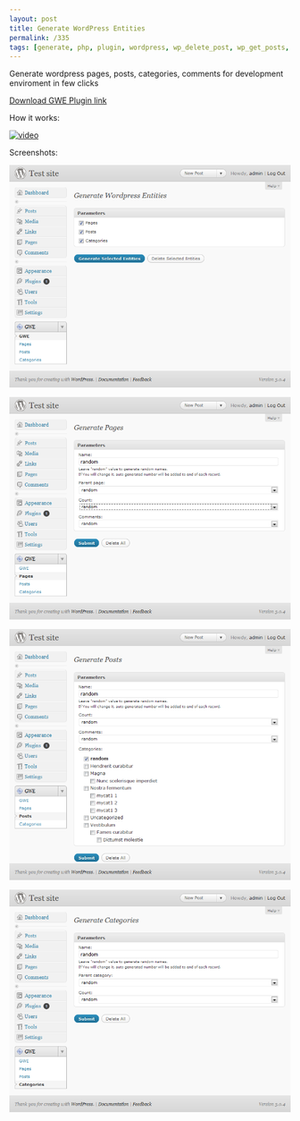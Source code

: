 ```yaml
---
layout: post
title: Generate WordPress Entities
permalink: /335
tags: [generate, php, plugin, wordpress, wp_delete_post, wp_get_posts, wp_insert_post, wp_insert_category, wp_insert_comment]
---
```


Generate wordpress pages, posts, categories, comments for development enviroment in few clicks

[Download GWE Plugin link](/images/wp/gwe.zip)

How it works:

[![video](http://img.youtube.com/vi/6pMOfc28Pc0/0.jpg)](http://www.youtube.com/watch?v=6pMOfc28Pc0)

Screenshots:

![screenshot](/images/wp/gwe_screenshot1.png)

![screenshot](/images/wp/gwe_screenshot2.png)

![screenshot](/images/wp/gwe_screenshot3.png)

![screehshot](/images/wp/gwe_screenshot4.png)
